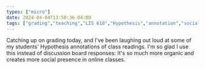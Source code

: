 ```yaml
---
types: ["micro"]
date: 2024-04-04T13:50:36-04:00
tags: ["grading","teaching","LIS 618","Hypothesis","annotation","social annotation"]
---
```

Catching up on grading today, and I've been laughing out loud at some of my students' Hypothesis annotations of class readings. I'm so glad I use this instead of discussion board responses: It's so much more organic and creates more social presence in online classes.
